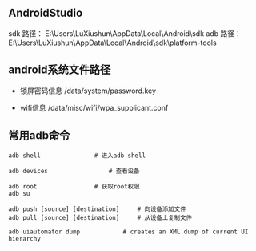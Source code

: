## AndroidStudio
sdk 路径： E:\Users\LuXiushun\AppData\Local\Android\sdk
adb 路径： E:\Users\LuXiushun\AppData\Local\Android\sdk\platform-tools

## android系统文件路径
* 锁屏密码信息
/data/system/password.key 

* wifi信息
/data/misc/wifi/wpa_supplicant.conf

## 常用adb命令
```shell
adb shell 				# 进入adb shell
	
adb devices 				# 查看设备

adb root  				# 获取root权限
adb su

adb push [source] [destination] 	# 向设备添加文件
adb pull [source] [destination] 	# 从设备上复制文件

adb uiautomator dump 			# creates an XML dump of current UI hierarchy
```
